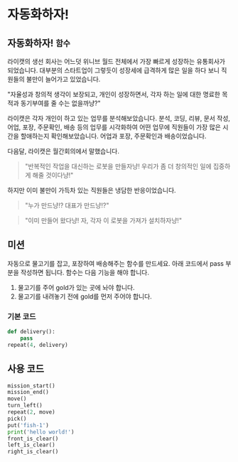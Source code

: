 # 자동화하자!

## 자동화하자! `함수`

라이캣의 생선 회사는 어느덧 위니브 월드 전체에서 가장 빠르게 성장하는 유통회사가 되었습니다. 대부분의 스타트업이 그렇듯이 성장세에 급격하게 많은 일을 하다 보니 직원들의 불만이 늘어가고 있었습니다.

"자율성과 창의적 생각이 보장되고, 개인이 성장하면서, 각자 하는 일에 대한 명료한 목적과 동기부여를 줄 수는 없을까냥?"

라이캣은 각자 개인이 하고 있는 업무를 분석해보았습니다. 분석, 코딩, 리뷰, 문서 작성, 어업, 포장, 주문확인, 배송 등의 업무를 시각화하여 어떤 업무에 직원들이 가장 많은 시간을 할애하는지 확인해보았습니다. 어업과 포장, 주문확인과 배송이었습니다. 

다음달, 라이캣은 월간회의에서 말했습니다. 

> "반복적인 작업을 대신하는 로봇을 만들자냥! 우리가 좀 더 창의적인 일에 집중하게 해줄 것이다냥!"

하지만 이미 불만이 가득차 있는 직원들은 냉담한 반응이었습니다.

> "누가 만드냥!? 대표가 만드냥!?"

> "이미 만들어 왔다냥! 자, 각자 이 로봇을 가져가 설치하자냥!"


## 미션

자동으로 물고기를 잡고, 포장하여 배송해주는 함수를 만드세요. 아래 코드에서 pass 부분을 작성하면 됩니다.
함수는 다음 기능을 해야 합니다.
1. 물고기를 주어 gold가 있는 곳에 놔야 합니다.
2. 물고기를 내려놓기 전에 gold를 먼저 주어야 합니다.


### 기본 코드
```python
def delivery():
    pass
repeat(4, delivery)
```

## 사용 코드

```python
mission_start()
mission_end()
move()
turn_left()
repeat(2, move)
pick()
put('fish-1')
print('hello world!')
front_is_clear()
left_is_clear()
right_is_clear()
```